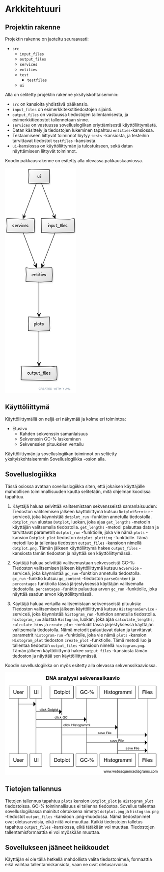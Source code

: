 # Arkkitehtuuri

## Projektin rakenne

Projektin rakenne on jaoteltu seuraavasti:  
- `src`  
  - `input_files`
  - `output_files`
  - `services`
  - `entities`
  - `test`
    - `testfiles`
  - `ui`

Alla on selitetty projektin rakenne yksityiskohtaisemmin:  
- `src` on kansioita yhdistävä pääkansio.  
- `input_files` on esimerkkitekstitiedostojen sijainti.
- `output_files` on vastuussa tiedostojen tallentamisesta, ja esimerkkitiedostot tallennetaan sinne.
- `services` on vastuussa sovelluslogiikan eriyttämisestä käyttöliittymästä.
- Datan käsittely ja tiedostojen lukeminen tapahtuu `entities`-kansiossa.  
- Testaamiseen liittyvät toiminnot löytyy `tests` -kansiosta, ja testeihin tarvittavat tiedostot `testfiles` -kansiosta.  
- `ui`-kansiossa on käyttöliittymän ja tulostukseen, sekä datan näyttämiseen liittyvät toiminnot.  

Koodin pakkausrakenne on esitetty alla olevassa pakkauskaaviossa.

![kaavio](./Pakkauskaavio.png)


## Käyttöliittymä

Käyttöliittymällä on neljä eri näkymää ja kolme eri toimintoa:  
- Etusivu  
  - Kahden sekvenssin samanlaisuus  
  - Sekvenssin GC-% laskeminen  
  - Sekvenssien pituuksien vertailu  

Käyttöliittymän ja sovelluslogiikan toiminnot on selitetty yksityiskohtaisemmin Sovelluslogiikka -osion alla.

## Sovelluslogiikka

Tässä osiossa avataan sovelluslogiikka siten, että jokaisen käyttäjälle mahdollisen toiminnallisuuden kautta selitetään, mitä ohjelman koodissa tapahtuu.  

1. Käyttäjä haluaa selvittää valitsemistaan sekvensseistä samanlaisuuden:  
Tiedoston valitsemisen jälkeen käyttöliittymä kutsuu `DotplotService` -serviceä, joka käynnistää `dotplot_run` -funktion annetulla tiedostolla.  
`dotplot_run` alustaa `Dotplot`, luokan, joka ajaa `get_lengths` -metodin käyttäjän valitsemalla tiedostolla. `get_lengths` -metodi palauttaa datan ja tarvittavat parametrit `dotplot_run` -funktiolle, joka vie nämä `plots` -kansion `Dotplot_plot` tiedoston `dotplot_plotting` -funktiolle. Tämä metodi luo ja tallentaa tiedoston `output_files` -kansioon nimellä `dotplot.png`. Tämän jälkeen käyttöliittymä hakee `output_files` -kansiosta tämän tiedoston ja näyttää sen käyttöliittymässä.  

2. Käyttäjä haluaa selvittää valitsemastaan sekvesseistä GC-%:  
Tiedoston valitsemisen jälkeen käyttöliittymä kutsuu `GcService` -serviceä, joka käynnistää `gc_run` -funktion annetulla tiedostolla.  
`gc_run` -funktio kutsuu `gc_content` -tiedoston `parseContent` ja `percentages` funktioita tässä järjestyksessä käyttäjän valitsemalla tiedostolla. `percentages` -funktio palauttaa arvon `gc_run` -funktiolle, joka näyttää saadun arvon käyttöliittymässä.  

3. Käyttäjä haluaa vertailla valitsemistaan sekvensseistä pituuksia:  
Tiedoston valitsemisen jälkeen käyttöliittymä kutsuu `HistogramService` -serviceä, joka käynnistää `histogram_run` -funktion annetulla tiedostolla.  
`histogram_run` alustaa `Histogram`, luokan, joka ajaa `calculate_lengths`, `calculate_bins` ja `create_plot` -metodit tässä järjestyksessä käyttäjän valitsemalla tiedostolla. Nämä metodit palauttavat datan ja tarvittavat parametrit `histogram-run` -funktiolle, joka vie nämä `plots` -kansion `Histogram_plot` tiedoston `create_plot` -funktiolle. Tämä metodi luo ja tallentaa tiedoston `output_files` -kansioon nimellä `histogram.png`. Tämän jälkeen käyttöliittymä hakee `output_files` -kansiosta tämän tiedoston ja näyttää sen käyttöliittymässä.  

Koodin sovelluslogiikka on myös esitetty alla olevassa sekvenssikaaviossa.  

![kaavio2](./Sekvenssikaavio.png)

## Tietojen tallennus
Tietojen tallennus tapahtuu `plots` kansion `Dotplot_plot` ja `Histogram_plot` tiedostoissa. GC-% toiminnallisuus ei tallenna tiedostoa. 
Sovellus tallentaa sovelluslogiikassa mainitut oletuksena nimetyt `dotplot.png` ja `histogram.png` -tiedostot `output_files` -kansioon .png-muodossa. Nämä tiedostonimet ovat oletusarvoisia, eikä niitä voi muuttaa. Kaikki tiedostojen talletus tapahtuu `output_files` -kansiossa, eikä tätäkään voi muuttaa. Tiedostojen tallentamisformaattia ei voi myöskään muuttaa.

## Sovellukseen jääneet heikkoudet
Käyttäjän ei ole tällä hetkellä mahdollista valita tiedostonimeä, formaattia eikä vaihtaa tallentamiskansiota, vaan ne ovat oletusarvoisia.
